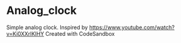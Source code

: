 # Analog_clock
Simple analog clock. 
Inspired by https://www.youtube.com/watch?v=Ki0XXrlKlHY
Created with CodeSandbox
